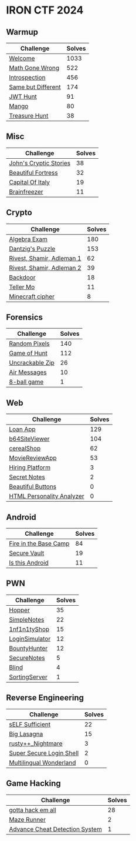 # IRON CTF 2024

## Warmup

| Challenge                                        | Solves |
| ------------------------------------------------ | ------ |
| [Welcome](Warmup/Welcome/)                       | 1033   |
| [Math Gone Wrong](Warmup/Math_Gone_Wrong/)       | 522    |
| [Introspection](Warmup/Introspection/)           | 456    |
| [Same but Different](Warmup/Same_But_Different/) | 174    |
| [JWT Hunt](Warmup/JWT-Hunt/)                     | 91     |
| [Mango](Warmup/Mango/)                           | 80     |
| [Treasure Hunt](Warmup/Treasure-Hunt/)           | 38     |

## Misc

| Challenge                                             | Solves |
| ----------------------------------------------------- | ------ |
| [John's Cryptic Stories](Misc/Johns-Cryptic-Stories/) | 38     |
| [Beautiful Fortress](Misc/Beautiful_Fortress/)        | 32     |
| [Capital Of Italy](Misc/capital-of-italy/)            | 19     |
| [Brainfreezer](Misc/Brainfreezer/)                    | 11     |

## Crypto

| Challenge                                                    | Solves |
| ------------------------------------------------------------ | ------ |
| [Algebra Exam](Crypto/Algebra-Exam/)                       | 180    |
| [Dantzig's Puzzle](Crypto/Dantzigs-Puzzle/)                  | 153    |
| [Rivest, Shamir, Adleman 1](Crypto/Rivest-Shamir-Adleman-1/) | 62     |
| [Rivest, Shamir, Adleman 2](Crypto/Rivest-Shamir-Adleman-2/) | 39     |
| [Backdoor](Crypto/Backdoor/)                                 | 18     |
| [Teller Mo](Crypto/Teller_Mo/)                               | 11     |
| [Minecraft cipher](Crypto/Minecraft-cipher/)                 | 8      |

## Forensics

| Challenge                         | Solves |
| --------------------------------- | ------ |
| [Random Pixels](link_to_folder)   | 140    |
| [Game of Hunt](link_to_folder)    | 112    |
| [Uncrackable Zip](link_to_folder) | 26     |
| [Air Messages](link_to_folder)    | 10     |
| [8-ball game](link_to_folder)     | 1      |

## Web

| Challenge                                   | Solves |
| ------------------------------------------- | ------ |
| [Loan App](link_to_folder)                  | 129    |
| [b64SiteViewer](link_to_folder)             | 104    |
| [cerealShop](link_to_folder)                | 62     |
| [MovieReviewApp](link_to_folder)            | 53     |
| [Hiring Platform](link_to_folder)           | 3      |
| [Secret Notes](link_to_folder)              | 2      |
| [Beautiful Buttons](link_to_folder)         | 0      |
| [HTML Personality Analyzer](link_to_folder) | 0      |

## Android

| Challenge                               | Solves |
| --------------------------------------- | ------ |
| [Fire in the Base Camp](link_to_folder) | 84     |
| [Secure Vault](link_to_folder)          | 19     |
| [Is this Android](link_to_folder)       | 11     |

## PWN

| Challenge                        | Solves |
| -------------------------------- | ------ |
| [Hopper](link_to_folder)         | 35     |
| [SimpleNotes](link_to_folder)    | 22     |
| [1nf1n1tyShop](link_to_folder)   | 15     |
| [LoginSimulator](link_to_folder) | 12     |
| [BountyHunter](link_to_folder)   | 12     |
| [SecureNotes](link_to_folder)    | 5      |
| [Blind](link_to_folder)          | 4      |
| [SortingServer](link_to_folder)  | 1      |

## Reverse Engineering

| Challenge                                  | Solves |
| ------------------------------------------ | ------ |
| [sELF Sufficient](link_to_folder)          | 22     |
| [Big Lasagna](link_to_folder)              | 15     |
| [rusty++_Nightmare](link_to_folder)        | 3      |
| [Super Secure Login Shell](link_to_folder) | 2      |
| [Multilingual Wonderland](link_to_folder)  | 0      |

## Game Hacking

| Challenge                                        | Solves |
| ------------------------------------------------ | ------ |
| [gotta hack em all](link_to_folder)              | 28     |
| [Maze Runner](link_to_folder)                    | 2      |
| [Advance Cheat Detection System](link_to_folder) | 1      |
